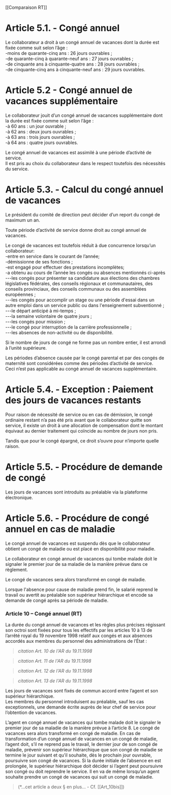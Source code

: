 [[Comparaison RT]]

# Article 5.1. - Congé annuel 

Le collaborateur a droit à un congé annuel de vacances dont la durée est fixée comme suit selon l’âge :  
-moins de quarante-cinq ans : 26 jours ouvrables ;   
-de quarante-cinq à quarante-neuf ans : 27 jours ouvrables ;  
-de cinquante ans à cinquante-quatre ans : 28 jours ouvrables ;  
-de cinquante-cinq ans à cinquante-neuf ans : 29 jours ouvrables.

# Article 5.2 - Congé annuel de vacances supplémentaire

Le collaborateur jouit d’un congé annuel de vacances supplémentaire dont la durée est fixée comme suit selon l’âge :  
-à 60 ans : un jour ouvrable ;    
-à 62 ans : deux jours ouvrables ;  
-à 63 ans : trois jours ouvrables ;  
-à 64 ans : quatre jours ouvrables.

Le congé annuel de vacances est assimilé à une période d’activité de service.  
Il est pris au choix du collaborateur dans le respect toutefois des nécessités du service. 

# Article 5.3. - Calcul du congé annuel de vacances

Le président du comité de direction peut décider d’un report du congé de maximum un an.

Toute période d’activité de service donne droit au congé annuel de vacances. 

Le congé de vacances est toutefois réduit à due concurrence lorsqu’un collaborateur:  
-entre en service dans le courant de l’année;   
-démissionne de ses fonctions ;  
-est engagé pour effectuer des prestations incomplètes;   
-a obtenu au cours de l’année les congés ou absences mentionnés ci-après  
---les congés pour présenter sa candidature aux élections des chambres législatives fédérales, des conseils régionaux et communautaires, des conseils provinciaux, des conseils communaux ou des assemblées européennes ;   
---les congés pour accomplir un stage ou une période d'essai dans un autre emploi dans un service public ou dans l'enseignement subventionné ;  
---le départ anticipé à mi-temps ;   
---la semaine volontaire de quatre jours ;   
---les congés pour mission ;   
---le congé pour interruption de la carrière professionnelle ;   
---les absences de non-activité ou de disponibilité. 

Si le nombre de jours de congé ne forme pas un nombre entier, il est arrondi à l’unité supérieure.

Les périodes d’absence causée par le congé parental et par des congés de maternité sont considérées comme des périodes d’activité de service.  
Ceci n’est pas applicable au congé annuel de vacances supplémentaire.

# Article 5.4. - Exception : Paiement des jours de vacances restants

Pour raison de nécessité de service ou en cas de démission, le congé ordinaire restant n’a pas été pris avant que le collaborateur quitte son service, il existe un droit à une allocation de compensation dont le montant équivaut au dernier traitement qui coïncide au nombre de jours non pris. 

Tandis que pour le congé épargné, ce droit s’ouvre pour n’importe quelle raison.

# Article 5.5. - Procédure de demande de congé

Les jours de vacances sont introduits au préalable via la plateforme électronique.

# Article 5.6. - Procédure de congé annuel en cas de maladie 

Le congé annuel de vacances est suspendu dès que le collaborateur obtient un congé de maladie ou est placé en disponibilité pour maladie.

Le collaborateur en congé annuel de vacances qui tombe malade doit le signaler le premier jour de sa maladie de la manière prévue dans ce règlement. 

Le congé de vacances sera alors transformé en congé de maladie.

Lorsque l'absence pour cause de maladie prend fin, le salarié reprend le travail ou avertit au préalable son supérieur hiérarchique et encode sa demande de congé après sa période de maladie.

### Article 10 – Congé annuel  (RT)

La durée du congé annuel de vacances et les règles plus précises régissant son octroi sont fixées  pour tous les effectifs par les articles 10 à 13 de l’arrêté royal du 19 novembre 1998 relatif aux congés et aux absences accordés aux membres du personnel des administrations de l’État :

> *citation Art. 10 de l'AR du 19.11.1998*


> *citation Art. 11 de l'AR du 19.11.1998*


> *citation Art. 12 de l'AR du 19.11.1998*


> *citation Art. 13 de l'AR du 19.11.1998*

Les jours de vacances sont fixés de commun accord entre l’agent et son supérieur hiérarchique.  
Les membres du personnel introduisent au préalable, sauf les cas exceptionnels, une demande écrite auprès de leur chef de service pour l’obtention de vacances. 

L’agent en congé annuel de vacances qui tombe malade doit le signaler le premier jour de sa maladie de la manière prévue à l’article 8. Le congé de vacances sera alors transformé en congé de maladie. En cas de transformation d’un congé annuel de vacances en un congé de maladie, l’agent doit, s’il ne reprend pas le travail, le dernier jour de son congé de maladie, prévenir son supérieur hiérarchique que son congé de maladie se termine le jour suivant et qu’il souhaite, dès le prochain jour ouvrable, poursuivre son congé de vacances. Si la durée initiale de l’absence en est prolongée, le supérieur hiérarchique doit décider si l’agent peut poursuivre son congé ou doit reprendre le service. Il en va de même lorsqu’un agent souhaite prendre un congé de vacances qui suit un congé de maladie.

> (*...cet article a deux § en plus... - Cf. [[Art_10bis]])


